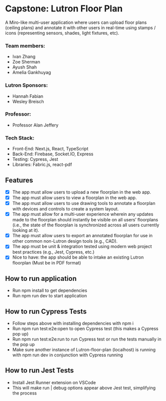 # Capstone: Lutron Floor Plan

A Miro-like multi-user application where users can upload floor plans (ceiling plans) and annotate it with other users in real-time using stamps / icons (representing sensors, shades, light fixtures, etc). 

### **Team members:** 
- Ivan Zhang
- Zoe Sherman
- Ayush Shah
- Amelia Gankhuyag

### **Lutron Sponsors:** 
- Hannah Fabian
- Wesley Breisch

### **Professor:**
- Professor Alan Jeffery

### **Tech Stack:** 
- Front-End: Next.js, React, TypeScript
- Back-End: Firebase, Socket.IO, Express
- Testing: Cypress, Jest
- Libraries: Fabric.js, react-pdf

## Features
- [X] The app must allow users to upload a new floorplan in the web app.
- [X] The app must allow users to view a floorplan in the web app.
- [X] The app must allow users to use drawing tools to annotate a floorplan with devices and controls to create a system layout.
- [X] The app must allow for a multi-user experience wherein any updates made to the floorplan should instantly be visible on all users’ floorplans (i.e., the state of the floorplan is synchronized across all users currently looking at it).
- [X] The app must allow users to export an annotated floorplan for use in other common non-Lutron design tools (e.g., CAD).
- [X] The app must be unit & integration tested using modern web project best practices (e.g., Jest, Cypress, etc.)
- [X] Nice to have: the app should be able to intake an existing Lutron floorplan (Must be in PDF format)

## How to run application
- Run npm install to get dependencies
- Run npm run dev to start application

## How to run Cypress Tests
- Follow steps above with installing dependencies with npm i 
- Run npm run test:e2e:open to open Cypress test (this makes a Cypress pop up)
- Run npm run test:e2e:run to run Cypress test or run the tests manually in the pop up
- Make sure another instance of Lutron-floor-plan (localhost) is running with npm run dev in conjunction with Cypress running

## How to run Jest Tests
- Install Jest Runner extension on VSCode
- This will make run | debug options appear above Jest test, simplifying the process 



